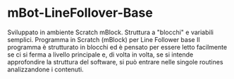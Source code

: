 # mBot-LineFollover-Base
Sviluppato in ambiente Scratch mBlock.
Struttura a "blocchi" e variabili semplici.
Programma in Scratch (mBlock) per Line Follower base
Il programma è strutturato in blocchi ed è pensato per essere letto facilmente se ci si ferma a livello principale e, 
di volta in volta, se si intende approfondire la struttura del software, si può entrare nelle singole routines 
analizzandone i contenuti.

